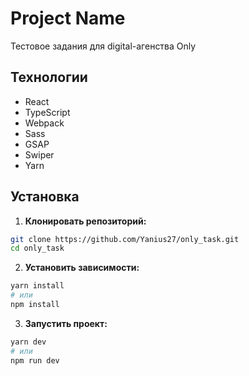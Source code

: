 # Project Name

Тестовое задания для digital-агенства Only

## Технологии

- React
- TypeScript
- Webpack
- Sass
- GSAP
- Swiper
- Yarn

## Установка

1. **Клонировать репозиторий:**

```bash
git clone https://github.com/Yanius27/only_task.git
cd only_task
```

2. **Установить зависимости:**

```bash
yarn install
# или
npm install
```

3. **Запустить проект:**

```bash
yarn dev
# или
npm run dev
```
